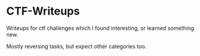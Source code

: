 # CTF-Writeups

Writeups for ctf challenges which I found interesting, or learned something new.

Mostly reversing tasks, but expect other categories too.
